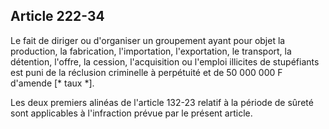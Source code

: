 Article 222-34
----
Le fait de diriger ou d'organiser un groupement ayant pour objet la production,
la fabrication, l'importation, l'exportation, le transport, la détention,
l'offre, la cession, l'acquisition ou l'emploi illicites de stupéfiants est puni
de la réclusion criminelle à perpétuité et de 50 000 000 F d'amende [* taux *].

Les deux premiers alinéas de l'article 132-23 relatif à la période de sûreté
sont applicables à l'infraction prévue par le présent article.
